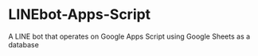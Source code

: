 # LINEbot-Apps-Script
A LINE bot that operates on Google Apps Script using Google Sheets as a database
